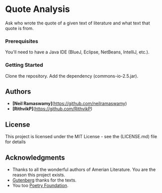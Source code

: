# Quote Analysis

Ask who wrote the quote of a given text of literature and what text that quote is from.

### Prerequisites

You'll need to have a Java IDE (BlueJ, Eclipse, NetBeans, IntelliJ, etc.).

### Getting Started

Clone the repository. Add the dependency (commons-io-2.5.jar).

## Authors

* **[Neil Ramaswamy]**(https://github.com/neilramaswamy)
* **[RithvikP]**(https://github.com/RithvikP)

## License

This project is licensed under the MIT License - see the (LICENSE.md) file for details

## Acknowledgments

* Thanks to all the wonderful authors of Amerian Literature. You are the reason this project exists.
* [Gutenberg](www.gutenberg.org) thanks for the texts.
* You too [Poetry Foundation](www.poetryfoundation.org).
